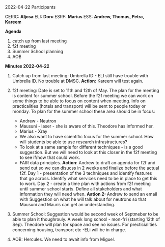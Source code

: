 

2022-04-22 Participants

CERIC: **Aljosa**
ELI: **Doru**
ESRF: **Marius**
ESS: **Andrew, Thomas, Petra, Kareem**


**Agenda**
1. catch up from last meeting
2. f2f meeting
3. Summer School planning
4. AOB

**Minutes 2022-04-22**

1. Catch up from last meeting: Umbrella ID - ELI still have trouble with Umbrella ID. No trouble at DMSC. 
**Action:** Kareem will test again.

2. f2f meeting: Date is set to 11th and 12th of May. The plan for the meeting is content for summer school. Before the f2f meeting we can work on some things to be able to focus on content when meeting.
    Info on practicalities (hotels and transport) will be sent to people today or monday.
    To plan for the summer school these area should be in focus:
    - Andrew - Neutron
    - Mausuni - laser - she is aware of this. Theodore has informed her.
    -  Marius - Xray
    - We also want to have scientific focus for the summer school. How will students be able to use research infrastructures?
    - To look at a same sample for different techniques - is a good suggestion. But we will need to look at this closer in the f2f meeting to see if/how that could work.
   -  FAIR data principles. 
   **Action:** Andrew to draft an agenda for f2f and send out so we can disucss in 2 weeks and finalize before the actual f2f.
   Day 1 - presentation of the 3 techniques and identify features that go across. Identify what services need to be in place to get this to work.
   Day 2 - create a time plan with actions from f2f meeting until summer school starts. Define all stakeholders and what information they will need when.
   **Aation 2:** Andrew to send an email with Suggestion on what he will talk about for neutrons so that Mausuni and Mauris can get an understanding.
    
3. Summer School: Suggestion would be second week of Septmeber to be able to plan it thoughrouly. A week long school - mon-fri (starting 12th of Sep). Theodore will plan for space and see no issues. For precticialities concerning housing, transport etc -ELi will be in charge.

4. AOB: Hercules. We need to await info from Miguel.
  

